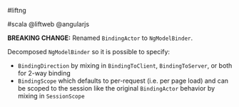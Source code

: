 #liftng

#scala @liftweb @angularjs

**BREAKING CHANGE:** Renamed `BindingActor` to `NgModelBinder`.

Decomposed `NgModelBinder` so it is possible to specify:

 * `BindingDirection` by mixing in `BindingToClient`, `BindingToServer`, or both for 2-way binding
 * `BindingScope` which defaults to per-request (i.e. per page load) and can be scoped to the session like the original `BindingActor` behavior by mixing in `SessionScope`
